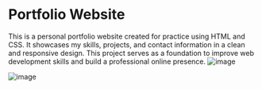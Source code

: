 

# Portfolio Website

This is a personal portfolio website created for practice using HTML and CSS. It showcases my skills, projects, and contact information in a clean and responsive design. This project serves as a foundation to improve web development skills and build a professional online presence.
![image](https://github.com/user-attachments/assets/33187182-2d56-4a2f-999b-82f8c84526a6)

![image](https://github.com/user-attachments/assets/28294cae-52be-4908-82f5-fc7ff0bcb2bb)




